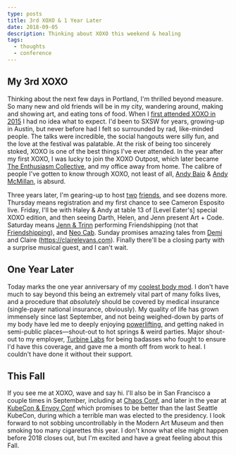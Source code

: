 ```yaml
---
type: posts
title: 3rd XOXO & 1 Year Later
date: 2018-09-05
description: Thinking about XOXO this weekend & healing
tags:
  - thoughts
  - conference
---
```


## My 3rd XOXO

Thinking about the next few days in Portland, I'm thrilled beyond measure. So many new and old friends will be in my city, wandering around, making and showing art, and eating tons of food. When I [first attended XOXO in 2015](https://medium.com/xoxo/xoxo-2b353d686df9) I had no idea what to expect. I'd been to SXSW for years, growing-up in Austin, but never before had I felt so surrounded by rad, like-minded people. The talks were incredible, the social hangouts were silly fun, and the love at the festival was palatable. At the risk of being too sincerely stoked, XOXO is one of the best things I've ever attended. In the year after my first XOXO, I was lucky to join the XOXO Outpost, which later became [The Enthusiasm Collective](https://enthusiasmcollective.com), and my office away from home. The calibre of people I've gotten to know through XOXO, not least of all, [Andy Baio](https://waxy.org) & [Andy McMillan](http://goodonpaper.com), is absurd.

Three years later, I'm gearing-up to host [two](https://usesthis.com/interviews/haley.rose.smith/) [friends](https://usesthis.com/interviews/helen.shewolfe.tseng/), and see dozens more. Thursday means registration and my first chance to see Cameron Esposito live. Friday, I'll be with Haley & Andy at table 13 of [Level Eater's] special XOXO edition, and then seeing Darth, Helen, and Jenn present Art + Code. Saturday means [Jenn & Trinn](https://itunes.apple.com/us/podcast/friendshipping/id971362201?mt=2) performing Friendshipping (not that [Friendshipping](http://www.mrm.org/friendshipping)), and [Neo Cab](https://neocabgame.com). Sunday promises amazing tales from [Demi](http://www.demiadejuyig.be) and Claire (https://clairelevans.com). Finally there'll be a closing party with a surprise musical guest, and I can't wait.

## One Year Later

Today marks the one year anniversary of my [coolest body mod](https://medium.com/@brookshelley/one-month-in-279323105fba). I don't have much to say beyond this being an extremely vital part of many folks lives, and a procedure that _absolutely_ should be covered by medical insurance (single-payer national insurance, obviously). My quality of life has grown immensely since last September, and not being weighed-down by parts of my body have led me to deeply enjoying [powerlifting](/blog/2018/08/14/powerlifting.html), and getting naked in semi-public places—shout-out to hot springs & weird parties. Major shout-out to my employer, [Turbine Labs](https://www.turbinelabs.io) for being badasses who fought to ensure I'd have this coverage, and gave me a month off from work to heal. I couldn't have done it without their support.

## This Fall

If you see me at XOXO, wave and say hi. I'll also be in San Francisco a couple times in September, including at [Chaos Conf](https://chaosconf.splashthat.com), and later in the year at [KubeCon & Envoy Conf](https://events.linuxfoundation.org/events/kubecon-cloudnativecon-north-america-2018/attend/) which promises to be better than the last Seattle KubeCon, during which a terrible man was elected to the presidency. I look forward to not sobbing uncontrollably in the Modern Art Museum and then smoking too many cigarettes this year. I don't know what else might happen before 2018 closes out, but I'm excited and have a great feeling about this Fall.
